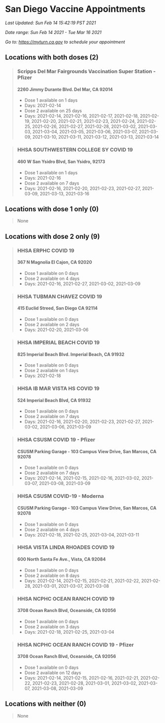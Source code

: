 # San Diego Vaccine Appointments
*Last Updated: Sun Feb 14 15:42:19 PST 2021*

*Date range: Sun Feb 14 2021 - Tue Mar 16 2021*

*Go to: <https://myturn.ca.gov> to schedule your appointment*


## Locations with both doses (2)

>### Scripps Del Mar Fairgrounds Vaccination Super Station - Pfizer
>#### 2260 Jimmy Durante Blvd.  Del Mar, CA 92014
>- Dose 1 available on 1 days
>  - Days: 2021-02-14
>- Dose 2 available on 25 days
>  - Days: 2021-02-14, 2021-02-16, 2021-02-17, 2021-02-18, 2021-02-19, 2021-02-20, 2021-02-21, 2021-02-23, 2021-02-24, 2021-02-25, 2021-02-26, 2021-02-27, 2021-02-28, 2021-03-02, 2021-03-03, 2021-03-04, 2021-03-05, 2021-03-06, 2021-03-07, 2021-03-09, 2021-03-10, 2021-03-11, 2021-03-12, 2021-03-13, 2021-03-14

>### HHSA SOUTHWESTERN COLLEGE SY COVID 19
>#### 460 W San Ysidro Blvd, San Ysidro, 92173
>- Dose 1 available on 1 days
>  - Days: 2021-02-16
>- Dose 2 available on 7 days
>  - Days: 2021-02-16, 2021-02-20, 2021-02-23, 2021-02-27, 2021-03-09, 2021-03-13, 2021-03-16

## Locations with dose 1 only (0)

>None

## Locations with dose 2 only (9)

>### HHSA ERPHC COVID 19
>#### 367 N Magnolia El Cajon, CA 92020
>- Dose 1 available on 0 days
>- Dose 2 available on 4 days
>  - Days: 2021-02-16, 2021-02-27, 2021-03-02, 2021-03-09

>### HHSA TUBMAN CHAVEZ COVID 19
>#### 415 Euclid Streed, San Diego CA 92114
>- Dose 1 available on 0 days
>- Dose 2 available on 2 days
>  - Days: 2021-02-20, 2021-03-06

>### HHSA IMPERIAL BEACH COVID 19
>#### 825 Imperial Beach Blvd. Imperial Beach, CA 91932
>- Dose 1 available on 0 days
>- Dose 2 available on 1 days
>  - Days: 2021-02-18

>### HHSA IB MAR VISTA HS COVID 19
>#### 524 Imperial Beach Blvd, CA 91932
>- Dose 1 available on 0 days
>- Dose 2 available on 7 days
>  - Days: 2021-02-16, 2021-02-20, 2021-02-23, 2021-02-27, 2021-03-02, 2021-03-06, 2021-03-09

>### HHSA CSUSM COVID 19 - Pfizer
>#### CSUSM Parking Garage - 103 Campus View Drive, San Marcos, CA 92078
>- Dose 1 available on 0 days
>- Dose 2 available on 7 days
>  - Days: 2021-02-14, 2021-02-15, 2021-02-16, 2021-03-02, 2021-03-07, 2021-03-08, 2021-03-09

>### HHSA CSUSM COVID-19 - Moderna
>#### CSUSM Parking Garage - 103 Campus View Drive, San Marcos, CA 92078
>- Dose 1 available on 0 days
>- Dose 2 available on 4 days
>  - Days: 2021-02-18, 2021-02-25, 2021-03-04, 2021-03-11

>### HHSA VISTA LINDA RHOADES COVID 19
>#### 600 North Santa Fe Ave., Vista, CA 92084
>- Dose 1 available on 0 days
>- Dose 2 available on 8 days
>  - Days: 2021-02-14, 2021-02-15, 2021-02-21, 2021-02-22, 2021-02-28, 2021-03-01, 2021-03-07, 2021-03-08

>### HHSA NCPHC OCEAN RANCH COVID 19
>#### 3708 Ocean Ranch Blvd, Oceanside, CA 92056
>- Dose 1 available on 0 days
>- Dose 2 available on 3 days
>  - Days: 2021-02-18, 2021-02-25, 2021-03-04

>### HHSA NCPHC OCEAN RANCH COVID 19 - Pfizer
>#### 3708 Ocean Ranch Blvd, Oceanside, CA 92056
>- Dose 1 available on 0 days
>- Dose 2 available on 12 days
>  - Days: 2021-02-14, 2021-02-15, 2021-02-16, 2021-02-21, 2021-02-22, 2021-02-23, 2021-02-28, 2021-03-01, 2021-03-02, 2021-03-07, 2021-03-08, 2021-03-09

## Locations with neither (0)

>None

